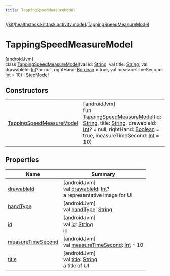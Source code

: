 ```yaml
---
title: TappingSpeedMeasureModel
---
```

//[kit](../../../index.html)/[healthstack.kit.task.activity.model](../index.html)/[TappingSpeedMeasureModel](index.html)



# TappingSpeedMeasureModel



[androidJvm]\
class [TappingSpeedMeasureModel](index.html)(val id: [String](https://kotlinlang.org/api/latest/jvm/stdlib/kotlin/-string/index.html), val title: [String](https://kotlinlang.org/api/latest/jvm/stdlib/kotlin/-string/index.html), val drawableId: [Int](https://kotlinlang.org/api/latest/jvm/stdlib/kotlin/-int/index.html)? = null, rightHand: [Boolean](https://kotlinlang.org/api/latest/jvm/stdlib/kotlin/-boolean/index.html) = true, val measureTimeSecond: [Int](https://kotlinlang.org/api/latest/jvm/stdlib/kotlin/-int/index.html) = 10) : [StepModel](../../healthstack.kit.task.base/-step-model/index.html)



## Constructors


| | |
|---|---|
| [TappingSpeedMeasureModel](-tapping-speed-measure-model.html) | [androidJvm]<br>fun [TappingSpeedMeasureModel](-tapping-speed-measure-model.html)(id: [String](https://kotlinlang.org/api/latest/jvm/stdlib/kotlin/-string/index.html), title: [String](https://kotlinlang.org/api/latest/jvm/stdlib/kotlin/-string/index.html), drawableId: [Int](https://kotlinlang.org/api/latest/jvm/stdlib/kotlin/-int/index.html)? = null, rightHand: [Boolean](https://kotlinlang.org/api/latest/jvm/stdlib/kotlin/-boolean/index.html) = true, measureTimeSecond: [Int](https://kotlinlang.org/api/latest/jvm/stdlib/kotlin/-int/index.html) = 10) |


## Properties


| Name | Summary |
|---|---|
| [drawableId](../../healthstack.kit.task.base/-step-model/drawable-id.html) | [androidJvm]<br>val [drawableId](../../healthstack.kit.task.base/-step-model/drawable-id.html): [Int](https://kotlinlang.org/api/latest/jvm/stdlib/kotlin/-int/index.html)?<br>a representative image for UI |
| [handType](hand-type.html) | [androidJvm]<br>val [handType](hand-type.html): [String](https://kotlinlang.org/api/latest/jvm/stdlib/kotlin/-string/index.html) |
| [id](../../healthstack.kit.task.base/-step-model/id.html) | [androidJvm]<br>val [id](../../healthstack.kit.task.base/-step-model/id.html): [String](https://kotlinlang.org/api/latest/jvm/stdlib/kotlin/-string/index.html)<br>id |
| [measureTimeSecond](measure-time-second.html) | [androidJvm]<br>val [measureTimeSecond](measure-time-second.html): [Int](https://kotlinlang.org/api/latest/jvm/stdlib/kotlin/-int/index.html) = 10 |
| [title](../../healthstack.kit.task.base/-step-model/title.html) | [androidJvm]<br>val [title](../../healthstack.kit.task.base/-step-model/title.html): [String](https://kotlinlang.org/api/latest/jvm/stdlib/kotlin/-string/index.html)<br>a title of UI |

